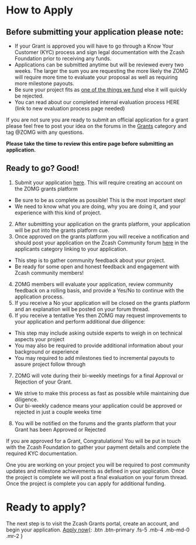 # How to Apply

## Before submitting your application please note:

* If your Grant is approved you will have to go through a Know Your Customer (KYC) process and sign legal documentation with the Zcash Foundation prior to receiving any funds.  
* Applications can be submitted anytime but will be reviewed every two weeks. 
The larger the sum you are requesting the more likely the ZOMG will require more time to evaluate your proposal as well as requiring more milestone payouts.
* Be sure your project fits as [one of the things we fund](https://zcashomg.org/what-we-fund.html) else it will quickly be rejected.
* You can read about our completed internal evaluation process HERE (link to new evaluation process page needed)


If you are not sure you are ready to submit an official application for a grant please feel free to post your idea on the forums in the [Grants](https://forum.zcashcommunity.com/c/Grants/33) category and tag @ZOMG with any questions. 

**Please take the time to review this entire page before submitting an application.** 

## Ready to go? Good! 

1. Submit your application [here](https://grants.zfnd.org/create-request). This will require creating an account on the ZOMG grants platform 
* Be sure to be as complete as possible! This is the most important step! 
* We need to know what you are doing, why you are doing it, and your experience with this kind of project. 
2. After submitting your application on the grants platform,  your application will be put into the grants platform cue. 
3. Once approved on the grants platform you will receive a notification and should post your application on the Zcash Community forum [here](https://forum.zcashcommunity.com/c/Grants/Applications/36) in the applicants category linking to your application.
* This step is to gather community feedback about your project. 
* Be ready for some open and honest feedback and engagement with Zcash community members!
4. ZOMG members will evaluate your application, review community feedback on a rolling basis, and provide a Yes/No to continue with the application process.
5. If you receive a No your application will be closed on the grants platform and an explanation will be posted on your forum thread.  
6. If you receive a tentative Yes then ZOMG may request improvements to your application and perform additional due diligence:
* This step may include asking outside experts to weigh in on technical aspects your project
* You may also be required to provide additional information about your background or experience 
* You may required to add milestones tied to incremental payouts to assure project follow through
7. ZOMG will vote during their bi-weekly meetings for a final Approval or Rejection of your Grant. 
* We strive to make this process as fast as possible while maintaining due diligence.
* Our bi-weekly cadence means your application could be approved or rejected in just a couple weeks time 
8. You will be notified on the forums and the grants platform that your Grant has been Approved or Rejected


If you are approved for a Grant, Congratulations! You will be put in touch with the Zcash Foundation to gather your payment details and complete the required KYC documentation. 

One you are working on your project you will be required to post community updates and milestone achievements as defined in your application. Once the project is complete we will post a final evaluation on your forum thread. Once the project is complete you can apply for additional funding.


# Ready to apply?
The next step is to visit the Zcash Grants portal, create an account, and begin your application.
[Apply now](https://grants.zfnd.org/create-request){: .btn .btn-primary .fs-5 .mb-4 .mb-md-0 .mr-2 }
